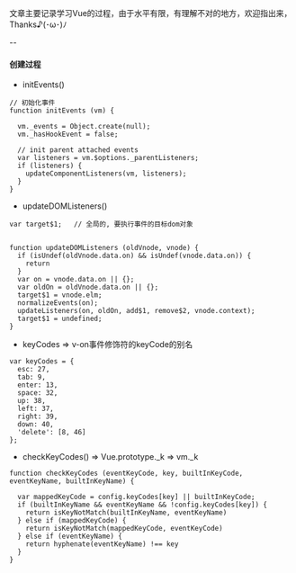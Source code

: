 文章主要记录学习Vue的过程，由于水平有限，有理解不对的地方，欢迎指出来，Thanks♪(･ω･)ﾉ

--

#### 创建过程
* initEvents()
```
// 初始化事件
function initEvents (vm) {

  vm._events = Object.create(null);
  vm._hasHookEvent = false;

  // init parent attached events
  var listeners = vm.$options._parentListeners;
  if (listeners) {
    updateComponentListeners(vm, listeners);
  }
}
```

* updateDOMListeners()

```
var target$1;   // 全局的, 要执行事件的目标dom对象


function updateDOMListeners (oldVnode, vnode) {
  if (isUndef(oldVnode.data.on) && isUndef(vnode.data.on)) {
    return
  }
  var on = vnode.data.on || {};
  var oldOn = oldVnode.data.on || {};
  target$1 = vnode.elm;
  normalizeEvents(on);
  updateListeners(on, oldOn, add$1, remove$2, vnode.context);
  target$1 = undefined;
}

```

* keyCodes => v-on事件修饰符的keyCode的别名
```
var keyCodes = {
  esc: 27,
  tab: 9,
  enter: 13,
  space: 32,
  up: 38,
  left: 37,
  right: 39,
  down: 40,
  'delete': [8, 46]
};
```

* checkKeyCodes() => Vue.prototype._k => vm._k
```
function checkKeyCodes (eventKeyCode, key, builtInKeyCode, eventKeyName, builtInKeyName) {

  var mappedKeyCode = config.keyCodes[key] || builtInKeyCode;
  if (builtInKeyName && eventKeyName && !config.keyCodes[key]) {
    return isKeyNotMatch(builtInKeyName, eventKeyName)
  } else if (mappedKeyCode) {
    return isKeyNotMatch(mappedKeyCode, eventKeyCode)
  } else if (eventKeyName) {
    return hyphenate(eventKeyName) !== key
  }
}

```